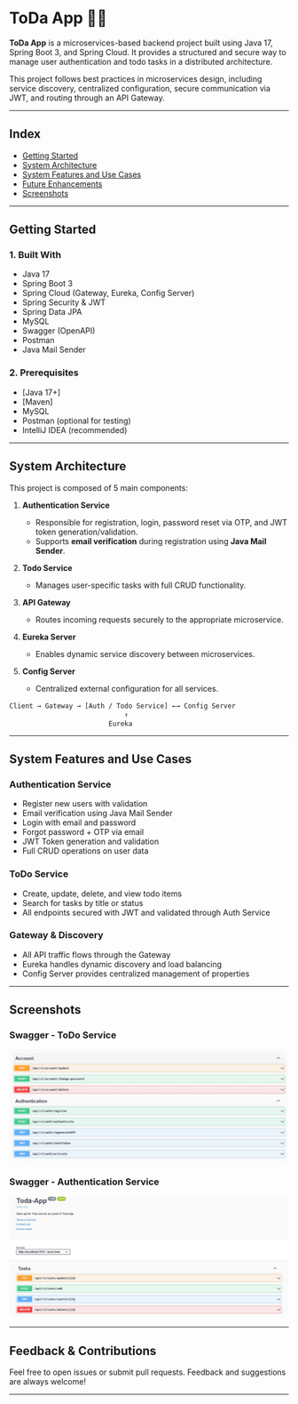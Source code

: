 # ToDa App 📝🔐

**ToDa App** is a microservices-based backend project built using Java 17, Spring Boot 3, and Spring Cloud.
It provides a structured and secure way to manage user authentication and todo tasks in a distributed architecture.

This project follows best practices in microservices design, including service discovery, centralized configuration, secure communication via JWT, and routing through an API Gateway.

---

##  Index

* [Getting Started](#getting-started)
* [System Architecture](#system-architecture)
* [System Features and Use Cases](#system-features-and-use-cases)
* [Future Enhancements](#future-enhancements)
* [Screenshots](#screenshots)

---

##  Getting Started

### 1. Built With

* Java 17
* Spring Boot 3
* Spring Cloud (Gateway, Eureka, Config Server)
* Spring Security & JWT
* Spring Data JPA
* MySQL
* Swagger (OpenAPI)
* Postman
* Java Mail Sender

### 2. Prerequisites

* [Java 17+]
* [Maven]
* MySQL 
* Postman (optional for testing)
* IntelliJ IDEA (recommended)

---

##  System Architecture

This project is composed of 5 main components:

1. **Authentication Service**

   * Responsible for registration, login, password reset via OTP, and JWT token generation/validation.
   * Supports **email verification** during registration using **Java Mail Sender**.
2. **Todo Service**

   * Manages user-specific tasks with full CRUD functionality.
3. **API Gateway**

   * Routes incoming requests securely to the appropriate microservice.
4. **Eureka Server**

   * Enables dynamic service discovery between microservices.
5. **Config Server**

   * Centralized external configuration for all services.

```
Client → Gateway → [Auth / Todo Service] ←→ Config Server
                             ↑
                         Eureka
```

---

##  System Features and Use Cases

###  Authentication Service

* Register new users with validation
* Email verification using Java Mail Sender
* Login with email and password
* Forgot password + OTP via email
* JWT Token generation and validation
* Full CRUD operations on user data

###  ToDo Service

* Create, update, delete, and view todo items
* Search for tasks by title or status
* All endpoints secured with JWT and validated through Auth Service

###  Gateway & Discovery

* All API traffic flows through the Gateway
* Eureka handles dynamic discovery and load balancing
* Config Server provides centralized management of properties

---

##  Screenshots

### Swagger - ToDo Service

![Swagger Todo Service](https://raw.githubusercontent.com/AmrElhady11/Toda-App/main/assests/screenShot2.jpeg)

### Swagger - Authentication Service

![Swagger Auth Service](https://raw.githubusercontent.com/AmrElhady11/Toda-App/main/assests/screenshot1.jpeg)


---

##  Feedback & Contributions

Feel free to open issues or submit pull requests.
Feedback and suggestions are always welcome!

---
